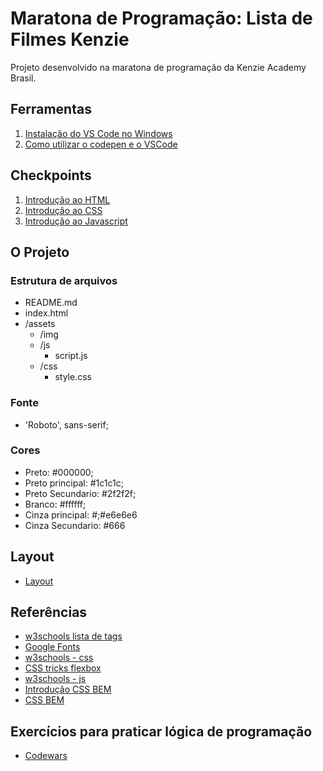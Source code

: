 # Maratona de Programação: Lista de Filmes Kenzie

Projeto desenvolvido na maratona de programação da Kenzie Academy Brasil.

## Ferramentas

1. [Instalação do VS Code no Windows](https://kenzie.com.br/blog/instalacao-vs-code-windows/)
2. [Como utilizar o codepen e o VSCode](https://kenzie-academy-brasil.github.io/ferramentas/)

## Checkpoints

1. [Introdução ao HTML](https://kenzieacademybr.notion.site/Checkpoint-a3bb93eeea17474b8a71a204d3202992)
2. [Introdução ao CSS](https://kenzieacademybr.notion.site/Checkpoint-3d724cd4547046178d8ce1b1c0d7dccf)
3. [Introdução ao Javascript](https://kenzieacademybr.notion.site/Checkpoint-9b7fc209e7bd4cadbeee4d8a5ed5cdc7)

## O Projeto

### Estrutura de arquivos

- README.md
- index.html
- /assets
  - /img
  - /js
    - script.js
  - /css
    - style.css

### Fonte

- 'Roboto', sans-serif;

### Cores

- Preto: #000000;
- Preto principal: #1c1c1c;
- Preto Secundario: #2f2f2f;
- Branco: #ffffff;
- Cinza principal: #;#e6e6e6
- Cinza Secundario: #666

## Layout

- [Layout](./assets/img/layout.png)

## Referências

- [w3schools lista de tags](https://www.w3schools.com/tags/default.asp)
- [Google Fonts](https://fonts.google.com/)
- [w3schools - css](https://www.w3schools.com/css/)
- [CSS tricks flexbox](https://css-tricks.com/snippets/css/a-guide-to-flexbox/)
- [w3schools - js](https://www.w3schools.com/js/default.asp)
- [Introdução CSS BEM](http://getbem.com/introduction/)
- [CSS BEM](http://getbem.com/naming/)

## Exercícios para praticar lógica de programação

- [Codewars](https://codewars.com/)

